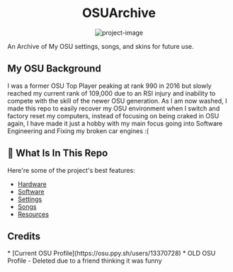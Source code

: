 <h1 align="center" id="title">OSUArchive</h1>

<p align="center"><img src="https://socialify.git.ci/Christopher-Mata/MY-OSUArchive/image?description=1&amp;descriptionEditable=An%20Archive%20of%20My%20OSU%20settings%2C%20songs%2C%20and%20skins.&amp;font=Source%20Code%20Pro&amp;forks=1&amp;issues=1&amp;language=1&amp;name=1&amp;owner=1&amp;pattern=Plus&amp;pulls=1&amp;stargazers=1&amp;theme=Dark" alt="project-image"></p>

<p id="description">
   An Archive of My OSU settings, songs, and skins for future use.
</p>

<h2>My OSU Background</h2>
<p id="description">
    I was a former OSU Top Player peaking at rank 990 in 2016 but slowly reached my current rank of 109,000 due to an RSI injury and inability to compete with the skill of the newer OSU generation.
    As I am now washed, I made this repo to easily recover my OSU environment when I switch and factory reset my computers, instead of focusing on being craked in OSU again, I have made it just a hobby with my main focus going into Software Engineering and Fixing my broken car engines :(
</p>

<h2>🧐 What Is In This Repo</h2>

Here're some of the project's best features:

*   [Hardware](https://github.com/Christopher-Mata/MY-OSUArchive/Hardware)
*   [Software](https://github.com/Christopher-Mata/MY-OSUArchive/Software)
*   [Settings](https://github.com/Christopher-Mata/MY-OSUArchive/Settings)
*   [Songs](https://github.com/Christopher-Mata/MY-OSUArchive/Songs)
*   [Resources](https://github.com/Christopher-Mata/MY-OSUArchive/Resources)

<h2>Credits</h2>
*   [Current OSU Profile](https://osu.ppy.sh/users/13370728)
*   OLD OSU Profile - Deleted due to a friend thinking it was funny